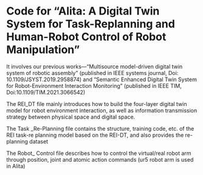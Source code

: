 # Code for “Alita: A Digital Twin System for Task-Replanning and Human-Robot Control of Robot Manipulation”

It involves our previous works—“Multisource model-driven digital twin system of robotic assembly” (published in IEEE systems journal, Doi: 10.1109/JSYST.2019.2958874) and “Semantic Enhanced Digital Twin System for Robot-Environment Interaction Monitoring” (published in IEEE TIM, Doi:10.1109/TIM.2021.3066542)

The REI_DT file mainly introduces how to build the four-layer digital twin model for robot environment interaction, as well as information transmission strategy between physical space and digital space.

The Task _Re-Planning file contains the structure, training code, etc. of the REI task-re planning model based on the REI-DT, and also provides the re-planning dataset

The Robot_ Control file describes how to control the virtual/real robot arm through position, joint and atomic action commands (ur5 robot arm is used in Alita)
